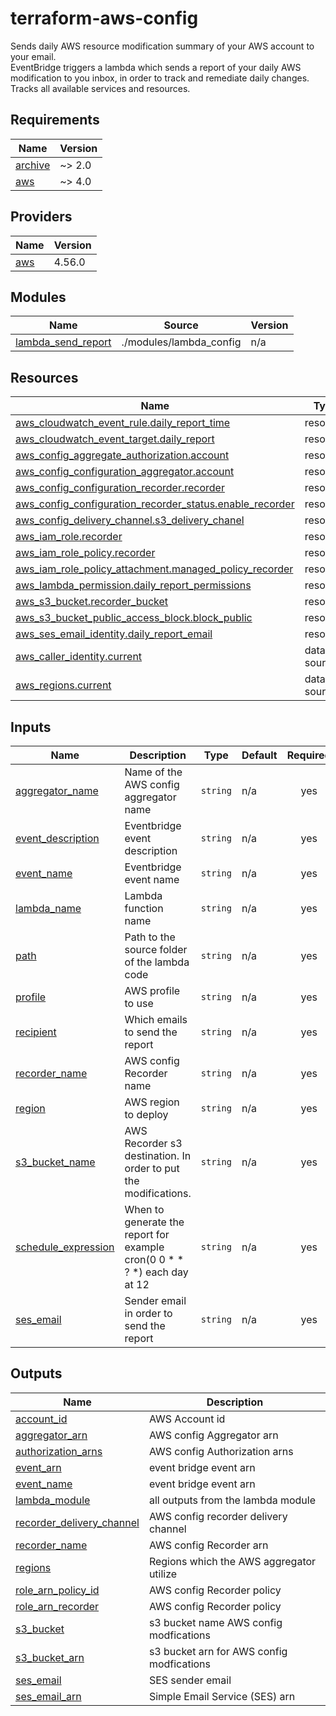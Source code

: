 # terraform-aws-config
Sends daily AWS resource modification summary of your AWS account to your email.  
EventBridge triggers a lambda which sends a report of your daily AWS modification to you inbox, in order to track and remediate daily changes.  
Tracks all available services and resources.


## Requirements

| Name | Version |
|------|---------|
| <a name="requirement_archive"></a> [archive](#requirement\_archive) | ~> 2.0 |
| <a name="requirement_aws"></a> [aws](#requirement\_aws) | ~> 4.0 |

## Providers

| Name | Version |
|------|---------|
| <a name="provider_aws"></a> [aws](#provider\_aws) | 4.56.0 |

## Modules

| Name | Source | Version |
|------|--------|---------|
| <a name="module_lambda_send_report"></a> [lambda\_send\_report](#module\_lambda\_send\_report) | ./modules/lambda_config | n/a |

## Resources

| Name | Type |
|------|------|
| [aws_cloudwatch_event_rule.daily_report_time](https://registry.terraform.io/providers/hashicorp/aws/latest/docs/resources/cloudwatch_event_rule) | resource |
| [aws_cloudwatch_event_target.daily_report](https://registry.terraform.io/providers/hashicorp/aws/latest/docs/resources/cloudwatch_event_target) | resource |
| [aws_config_aggregate_authorization.account](https://registry.terraform.io/providers/hashicorp/aws/latest/docs/resources/config_aggregate_authorization) | resource |
| [aws_config_configuration_aggregator.account](https://registry.terraform.io/providers/hashicorp/aws/latest/docs/resources/config_configuration_aggregator) | resource |
| [aws_config_configuration_recorder.recorder](https://registry.terraform.io/providers/hashicorp/aws/latest/docs/resources/config_configuration_recorder) | resource |
| [aws_config_configuration_recorder_status.enable_recorder](https://registry.terraform.io/providers/hashicorp/aws/latest/docs/resources/config_configuration_recorder_status) | resource |
| [aws_config_delivery_channel.s3_delivery_chanel](https://registry.terraform.io/providers/hashicorp/aws/latest/docs/resources/config_delivery_channel) | resource |
| [aws_iam_role.recorder](https://registry.terraform.io/providers/hashicorp/aws/latest/docs/resources/iam_role) | resource |
| [aws_iam_role_policy.recorder](https://registry.terraform.io/providers/hashicorp/aws/latest/docs/resources/iam_role_policy) | resource |
| [aws_iam_role_policy_attachment.managed_policy_recorder](https://registry.terraform.io/providers/hashicorp/aws/latest/docs/resources/iam_role_policy_attachment) | resource |
| [aws_lambda_permission.daily_report_permissions](https://registry.terraform.io/providers/hashicorp/aws/latest/docs/resources/lambda_permission) | resource |
| [aws_s3_bucket.recorder_bucket](https://registry.terraform.io/providers/hashicorp/aws/latest/docs/resources/s3_bucket) | resource |
| [aws_s3_bucket_public_access_block.block_public](https://registry.terraform.io/providers/hashicorp/aws/latest/docs/resources/s3_bucket_public_access_block) | resource |
| [aws_ses_email_identity.daily_report_email](https://registry.terraform.io/providers/hashicorp/aws/latest/docs/resources/ses_email_identity) | resource |
| [aws_caller_identity.current](https://registry.terraform.io/providers/hashicorp/aws/latest/docs/data-sources/caller_identity) | data source |
| [aws_regions.current](https://registry.terraform.io/providers/hashicorp/aws/latest/docs/data-sources/regions) | data source |

## Inputs

| Name | Description | Type | Default | Required |
|------|-------------|------|---------|:--------:|
| <a name="input_aggregator_name"></a> [aggregator\_name](#input\_aggregator\_name) | Name of the AWS config aggregator name | `string` | n/a | yes |
| <a name="input_event_description"></a> [event\_description](#input\_event\_description) | Eventbridge event description | `string` | n/a | yes |
| <a name="input_event_name"></a> [event\_name](#input\_event\_name) | Eventbridge event name | `string` | n/a | yes |
| <a name="input_lambda_name"></a> [lambda\_name](#input\_lambda\_name) | Lambda function name | `string` | n/a | yes |
| <a name="input_path"></a> [path](#input\_path) | Path to the source folder of the lambda code | `string` | n/a | yes |
| <a name="input_profile"></a> [profile](#input\_profile) | AWS profile to use | `string` | n/a | yes |
| <a name="input_recipient"></a> [recipient](#input\_recipient) | Which emails to send the report | `string` | n/a | yes |
| <a name="input_recorder_name"></a> [recorder\_name](#input\_recorder\_name) | AWS config Recorder name | `string` | n/a | yes |
| <a name="input_region"></a> [region](#input\_region) | AWS region to deploy | `string` | n/a | yes |
| <a name="input_s3_bucket_name"></a> [s3\_bucket\_name](#input\_s3\_bucket\_name) | AWS Recorder s3 destination. In order to put the modifications. | `string` | n/a | yes |
| <a name="input_schedule_expression"></a> [schedule\_expression](#input\_schedule\_expression) | When to generate the report for example cron(0 0 * * ? *) each day at 12 | `string` | n/a | yes |
| <a name="input_ses_email"></a> [ses\_email](#input\_ses\_email) | Sender email in order to send the report | `string` | n/a | yes |

## Outputs

| Name | Description |
|------|-------------|
| <a name="output_account_id"></a> [account\_id](#output\_account\_id) | AWS Account id |
| <a name="output_aggregator_arn"></a> [aggregator\_arn](#output\_aggregator\_arn) | AWS config Aggregator arn |
| <a name="output_authorization_arns"></a> [authorization\_arns](#output\_authorization\_arns) | AWS config Authorization arns |
| <a name="output_event_arn"></a> [event\_arn](#output\_event\_arn) | event bridge event arn |
| <a name="output_event_name"></a> [event\_name](#output\_event\_name) | event bridge event arn |
| <a name="output_lambda_module"></a> [lambda\_module](#output\_lambda\_module) | all outputs from the lambda module |
| <a name="output_recorder_delivery_channel"></a> [recorder\_delivery\_channel](#output\_recorder\_delivery\_channel) | AWS config recorder delivery channel |
| <a name="output_recorder_name"></a> [recorder\_name](#output\_recorder\_name) | AWS config Recorder arn |
| <a name="output_regions"></a> [regions](#output\_regions) | Regions which the AWS aggregator utilize |
| <a name="output_role_arn_policy_id"></a> [role\_arn\_policy\_id](#output\_role\_arn\_policy\_id) | AWS config Recorder policy |
| <a name="output_role_arn_recorder"></a> [role\_arn\_recorder](#output\_role\_arn\_recorder) | AWS config Recorder policy |
| <a name="output_s3_bucket"></a> [s3\_bucket](#output\_s3\_bucket) | s3 bucket name AWS config modfications |
| <a name="output_s3_bucket_arn"></a> [s3\_bucket\_arn](#output\_s3\_bucket\_arn) | s3 bucket arn for AWS config modfications |
| <a name="output_ses_email"></a> [ses\_email](#output\_ses\_email) | SES sender email |
| <a name="output_ses_email_arn"></a> [ses\_email\_arn](#output\_ses\_email\_arn) | Simple Email Service (SES) arn |